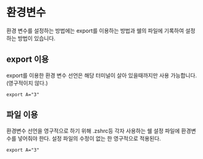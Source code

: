 # 환경변수

환경 변수를 설정하는 방법에는 export를 이용하는 방법과 쉘의 파일에 기록하여 설정하는 방법이 있습니다.

## export 이용

export를 이용한 환경 변수 선언은 해당 터미널이 살아 있을때까지만 사용 가능합니다. (영구적이지 않다.)

```shell
export A="3"
```

## 파일 이용

환경변수 선언을 영구적으로 하기 위해 .zshrc등 각자 사용하는 쉘 설정 파일에 환경변수를 넣어줘야 한다. 설정 파일의 수정이 없는 한 영구적으로 적용된다.

```shell
export A="3"
```
